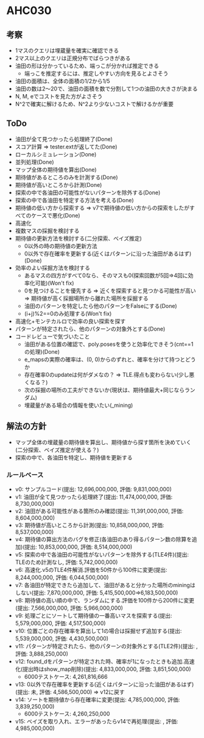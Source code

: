 # AHC030

## 考察

- 1マスのクエリは埋蔵量を確実に確認できる
- 2マス以上のクエリは正規分布でばらつきがある
- 油田の形は分かっているため、端っこが分かれば推定できる
  - 端っこを推定するには、推定しやすい方向を見るとよさそう
- 油田の面積は、全体の面積の1/2から1/5
- 油田の数は2～20で、油田の面積を数で分割して1つの油田の大きさが決まる
- N, M, eでコストを見た方がよさそう
- N^2で確実に解けるため、N^2より少ないコストで解けるかが重要

## ToDo

- 油田が全て見つかったら処理終了(Done)
- スコア計算 => tester.extが返してた(Done)
- ローカルシミュレーション(Done)
- 並列処理(Done)
- マップ全体の期待値を算出(Done)
- 期待値があるところのみを計測する(Done)
- 期待値が高いところから計測(Done)
- 探索の中で各油田の可能性がないパターンを除外する(Done)
- 探索の中で各油田を特定する方法を考える(Done)
- 期待値の低い方から探索する => v7で期待値の低い方からの探索をしたがすべてのケースで悪化(Done)
- 高速化
- 複数マスの採掘を検討する
- 期待値の更新方法を検討する(二分探索、ベイズ推定)
  - 0以外の時の期待値の更新方法
  - 0以外で存在確率を更新する(近くはパターンに沿った油田があるはず)(Done)
- 効率のよい採掘方法を検討する
  - あるマスの四方がすべて0なら、そのマスも0(探索回数が5回=>4回に効率化可能)(Won't fix)
  - 0を見つけることを優先する => 近くを探索すると見つかる可能性が高い => 期待値が高く採掘場所から離れた場所を採掘する
  - 油田のパターンを特定したら他のパターンをFalseにする(Done)
  - (i+j)%2==0のみ処理する(Won't fix)
- 高速化+モンテカルロで効率の良い探索を探す
- パターンが特定されたら、他のパターンの対象外とする(Done)
- コードレビューで気づいたこと
  - 油田がある位置の確認で、poly.posesを使うと効率化できそう(cnt==1の処理)(Done)
  - e_mapsの実際の確率は、(0, 0)からのずれと、確率を分けて持つとどうか
  - 存在確率0のupdateは何がダメなの？ => TLE.得点も変わらない(少し悪くなる？)
  - 次の採掘の場所の工夫ができないか(現状は、期待値最大+同じならランダム)
  - 埋蔵量がある場合の情報を使いたい(_mining)

## 解法の方針

- マップ全体の埋蔵量の期待値を算出し、期待値から探す箇所を決めていく(二分探索、ベイズ推定が使える？)
- 探索の中で、各油田を特定し、期待値を更新する

### ルールベース

- v0: サンプルコード(提出: 12,696,000,000, 評価: 9,831,000,000)
- v1: 油田が全て見つかったら処理終了(提出: 11,474,000,000, 評価: 8,730,000,000)
- v2: 油田がある可能性がある箇所のみ確認(提出: 11,391,000,000, 評価: 8,604,000,000)
- v3: 期待値が高いところから計測(提出: 10,858,000,000, 評価: 8,537,000,000)
- v4: 期待値の算出方法のバグを修正(各油田のあり得るパターン数の除算を追加)(提出: 10,853,000,000, 評価: 8,514,000,000)
- v5: 探索の中で各油田の可能性がないパターンを除外する(TLE4件)(提出: TLEのため計測なし, 評価: 5,742,000,000)
- v6: 高速化.v5のTLE4件解消.評価を50件から100件に変更(提出: 8,244,000,000, 評価: 6,044,500,000)
- v7: 各油田が特定できたら追加して、油田があると分かった場所のminingはしない(提出: 7,870,000,000, 評価: 5,415,500,000=>6,183,500,000)
- v8: 期待値の高い順の中で、ランダムにする.評価を100件から200件に変更(提出: 7,566,000,000, 評価: 5,966,000,000)
- v9: 処理ごとにソートして期待値の一番高いマスを探索する(提出: 5,579,000,000, 評価: 4,517,500,000)
- v10: 位置ごとの存在確率を算出して1の場合は採掘せず追加する(提出: 5,539,000,000, 評価: 4,430,500,000)
- v11: パターンが特定されたら、他のパターンの対象外とする(TLE2件)(提出: , 評価: 3,888,250,000)
- v12: found_dをパターンが特定された時、確率が1になったときも追加.高速化(提出時はshow_map削除)(提出: 4,833,000,000, 評価: 3,851,500,000)
  - 6000テストケース: 4,261,816,666
- v13: 0以外で存在確率を更新する(近くはパターンに沿った油田があるはず)(提出: 未, 評価: 4,586,500,000) => v12に戻す
- v14: ソートを期待値から存在確率に変更(提出: 4,785,000,000, 評価: 3,839,250,000)
  - 6000テストケース: 4,260,250,000
- v15: ベイズを取り入れ、エラーがあったらv14で再処理(提出: , 評価: 4,985,000,000)